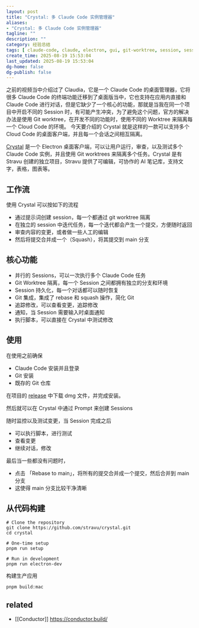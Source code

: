 ```yaml
---
layout: post
title: "Crystal: 多 Claude Code 实例管理器"
aliases:
- "Crystal: 多 Claude Code 实例管理器"
tagline: ""
description: ""
category: 经验总结
tags: [ claude-code, claude, electron, gui, git-worktree, session, session-isolation ]
create_time: 2025-08-19 15:53:04
last_updated: 2025-08-19 15:53:04
dg-home: false
dg-publish: false
---
```


之前的视频当中介绍过了 Claudia，它是一个 Claude Code 的桌面管理器，它将很多 Claude Code 的终端功能迁移到了桌面版当中，它也支持在应用内直接和 Claude Code 进行对话，但是它缺少了一个核心的功能，那就是当我在同一个项目中开启不同的 Session 时，有可能产生冲突，为了避免这个问题，官方的解决办法是使用 Git worktree，在开发不同的功能时，使用不同的 Worktree 来隔离每一个 Cloud Code 的环境。 今天要介绍的 Crystal 就是这样的一款可以支持多个 Cloud Code 的桌面客户端，并且每一个会话之间相互隔离。

[Crystal](https://github.com/stravu/crystal) 是一个 Electron 桌面客户端，可以让用户运行，审查，以及测试多个 Claude Code 实例，并且使用 Git worktrees 来隔离多个任务。Crystal 是有 Stravu 创建的独立项目，Stravu 提供了可编辑，可协作的 AI 笔记库，支持文字，表格，图表等。

## 工作流

使用 Crystal 可以按如下的流程

- 通过提示词创建 session，每一个都通过 git worktree 隔离
- 在独立的 session 中迭代任务，每一个迭代都会产生一个提交，方便随时返回
- 审查内容的变更，或者做一些人工的编辑
- 然后将提交合并成一个（Squash），将其提交到 main 分支

## 核心功能

- 并行的 Sessions，可以一次执行多个 Claude Code 任务
- Git Worktree 隔离，每一个 Session 之间都拥有独立的分支和环境
- Session 持久化，每一个对话都可以随时恢复
- Git 集成，集成了 rebase 和 squash 操作，简化 Git
- 追踪修改，可以查看变更，追踪修改
- 通知，当 Session 需要输入时桌面通知
- 执行脚本，可以直接在 Crystal 中测试修改

## 使用

在使用之前确保

- Claude Code 安装并且登录
- Git 安装
- 既存的 Git 仓库

在项目的 [release](https://github.com/stravu/crystal/releases/latest) 中下载 dmg 文件，并完成安装。

然后就可以在 Crystal 中通过 Prompt 来创建 Sessions

随时监控以及测试变更，当 Session 完成之后

- 可以执行脚本，进行测试
- 查看变更
- 继续对话，修改

最后当一些都没有问题时，

- 点击 「Rebase to main」，将所有的提交合并成一个提交，然后合并到 main 分支
- 这使得 main 分支比较干净清晰

## 从代码构建

```
# Clone the repository
git clone https://github.com/stravu/crystal.git
cd crystal

# One-time setup
pnpm run setup

# Run in development
pnpm run electron-dev
```

构建生产应用

```
pnpm build:mac
```

## related

- [[Conductor]] <https://conductor.build/>
